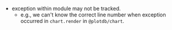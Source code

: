  - exception within module may not be tracked.
   - e.g., we can't know the correct line number when exception occurred in `chart.render` in `@plotdb/chart`.
